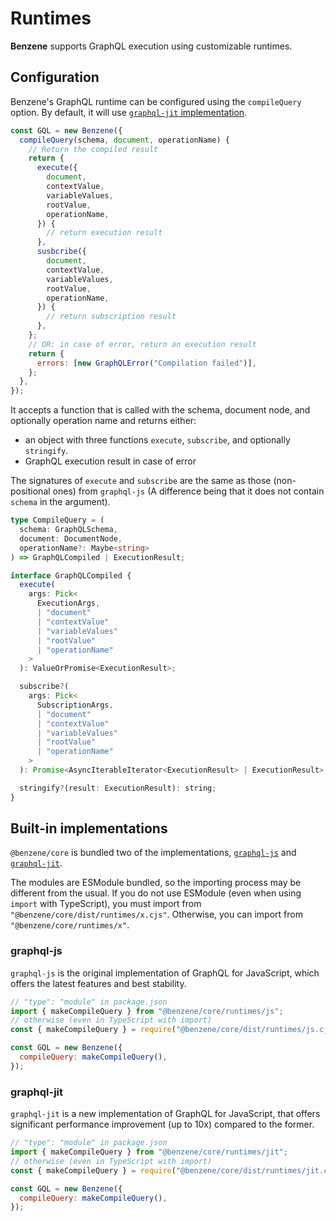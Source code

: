 # Runtimes

**Benzene** supports GraphQL execution using customizable runtimes.

## Configuration

Benzene's GraphQL runtime can be configured using the `compileQuery` option. By default, it will use [`graphql-jit` implementation](#graphql-jit).

```js
const GQL = new Benzene({
  compileQuery(schema, document, operationName) {
    // Return the compiled result
    return {
      execute({
        document,
        contextValue,
        variableValues,
        rootValue,
        operationName,
      }) {
        // return execution result
      },
      susbcribe({
        document,
        contextValue,
        variableValues,
        rootValue,
        operationName,
      }) {
        // return subscription result
      },
    };
    // OR: in case of error, return an execution result
    return {
      errors: [new GraphQLError("Compilation failed")],
    };
  },
});
```

It accepts a function that is called with the schema, document node, and optionally operation name and returns either:

- an object with three functions `execute`, `subscribe`, and optionally `stringify`.
- GraphQL execution result in case of error

The signatures of `execute` and `subscribe` are the same as those (non-positional ones) from `graphql-js` (A difference being that it does not contain `schema` in the argument).

```ts
type CompileQuery = (
  schema: GraphQLSchema,
  document: DocumentNode,
  operationName?: Maybe<string>
) => GraphQLCompiled | ExecutionResult;

interface GraphQLCompiled {
  execute(
    args: Pick<
      ExecutionArgs,
      | "document"
      | "contextValue"
      | "variableValues"
      | "rootValue"
      | "operationName"
    >
  ): ValueOrPromise<ExecutionResult>;

  subscribe?(
    args: Pick<
      SubscriptionArgs,
      | "document"
      | "contextValue"
      | "variableValues"
      | "rootValue"
      | "operationName"
    >
  ): Promise<AsyncIterableIterator<ExecutionResult> | ExecutionResult>;

  stringify?(result: ExecutionResult): string;
}
```

## Built-in implementations

`@benzene/core` is bundled two of the implementations, [`graphql-js`](https://github.com/graphql/graphql-js) and [`graphql-jit`](https://github.com/zalando-incubator/graphql-jit).

The modules are ESModule bundled, so the importing process may be different from the usual. If you do not use ESModule (even when using `import` with TypeScript), you must import from `"@benzene/core/dist/runtimes/x.cjs"`. Otherwise, you can import from `"@benzene/core/runtimes/x"`.

### graphql-js

`graphql-js` is the original implementation of GraphQL for JavaScript, which offers the latest features and best stability.

```js
// "type": "module" in package.json
import { makeCompileQuery } from "@benzene/core/runtimes/js";
// otherwise (even in TypeScript with import)
const { makeCompileQuery } = require("@benzene/core/dist/runtimes/js.cjs");

const GQL = new Benzene({
  compileQuery: makeCompileQuery(),
});
```

### graphql-jit

`graphql-jit` is a new implementation of GraphQL for JavaScript, that offers significant performance improvement (up to 10x) compared to the former.

```js
// "type": "module" in package.json
import { makeCompileQuery } from "@benzene/core/runtimes/jit";
// otherwise (even in TypeScript with import)
const { makeCompileQuery } = require("@benzene/core/dist/runtimes/jit.cjs");

const GQL = new Benzene({
  compileQuery: makeCompileQuery(),
});
```